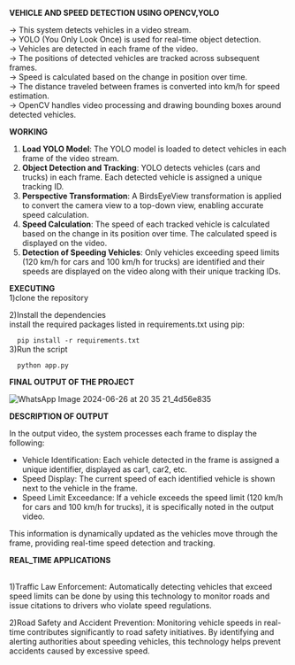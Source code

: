 **VEHICLE AND SPEED DETECTION USING OPENCV,YOLO**

-> This system detects vehicles in a video stream.
<br>
-> YOLO (You Only Look Once) is used for real-time object detection.
<br>
-> Vehicles are detected in each frame of the video.
<br>
-> The positions of detected vehicles are tracked across subsequent frames.
<br>
-> Speed is calculated based on the change in position over time.
<br>
-> The distance traveled between frames is converted into km/h for speed estimation.
<br>
-> OpenCV handles video processing and drawing bounding boxes around detected vehicles.

**WORKING**

1. **Load YOLO Model**: The YOLO model is loaded to detect vehicles in each frame of the video stream.
2. **Object Detection and Tracking**: YOLO detects vehicles (cars and trucks) in each frame. Each detected vehicle is assigned a unique tracking ID.
3. **Perspective Transformation**: A BirdsEyeView transformation is applied to convert the camera view to a top-down view, enabling accurate speed calculation.
4. **Speed Calculation**: The speed of each tracked vehicle is calculated based on the change in its position over time. The calculated speed is displayed on the video.
5. **Detection of Speeding Vehicles**: Only vehicles exceeding speed limits (120 km/h for cars and 100 km/h for trucks) are identified and their speeds are displayed on the video along with their unique tracking IDs.

   
**EXECUTING**
<br>
1)clone the repository

2)Install the dependencies
<br>
install the required packages listed in requirements.txt using pip:

```   pip install -r requirements.txt   ```
<br>
3)Run the script
<br>

```   python app.py   ```


**FINAL OUTPUT OF THE PROJECT**


![WhatsApp Image 2024-06-26 at 20 35 21_4d56e835](https://github.com/Rishithabattu11/Rishicmr_opensource/assets/169015844/4178294c-6050-49d0-83ad-5840816652f7)



**DESCRIPTION OF OUTPUT**

In the output video, the system processes each frame to display the following:

- Vehicle Identification: Each vehicle detected in the frame is assigned a unique identifier, displayed as car1, car2, etc.
- Speed Display: The current speed of each identified vehicle is shown next to the vehicle in the frame.
- Speed Limit Exceedance: If a vehicle exceeds the speed limit (120 km/h for cars and 100 km/h for trucks), it is specifically noted in the output video.

This information is dynamically updated as the vehicles move through the frame, providing real-time speed detection and tracking.

**REAL_TIME APPLICATIONS**

<br>
1)Traffic Law Enforcement:
 Automatically detecting vehicles that exceed speed limits can be done by using  this technology to monitor roads and issue citations to drivers who violate speed regulations.
<br>

2)Road Safety and Accident Prevention:
 Monitoring vehicle speeds in real-time contributes significantly to road safety initiatives. By identifying and alerting authorities about speeding vehicles, this technology helps prevent accidents caused by excessive speed.




